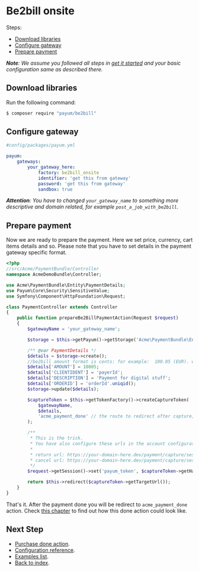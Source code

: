 # Be2bill onsite

Steps:

* [Download libraries](#download-libraries)
* [Configure gateway](#configure-gateway)
* [Prepare payment](#prepare-payment)

_**Note**: We assume you followed all steps in [get it started](https://github.com/Payum/PayumBundle/blob/master/Resources/doc/get_it_started.md) and your basic configuration same as described there._

## Download libraries

Run the following command:

```bash
$ composer require "payum/be2bill"
```

## Configure gateway

```yaml
#config/packages/payum.yml

payum:
    gateways:
        your_gateway_here:
            factory: be2bill_onsite
            identifier: 'get this from gateway'
            password: 'get this from gateway'
            sandbox: true
```

_**Attention**: You have to changed `your_gateway_name` to something more descriptive and domain related, for example `post_a_job_with_be2bill`._

## Prepare payment

Now we are ready to prepare the payment. Here we set price, currency, cart items details and so.
Please note that you have to set details in the payment gateway specific format.

```php
<?php
//src/Acme/PaymentBundle/Controller
namespace AcmeDemoBundle\Controller;

use Acme\PaymentBundle\Entity\PaymentDetails;
use Payum\Core\Security\SensitiveValue;
use Symfony\Component\HttpFoundation\Request;

class PaymentController extends Controller
{
    public function prepareBe2BillPaymentAction(Request $request)
    {
        $gatewayName = 'your_gateway_name';

        $storage = $this->getPayum()->getStorage('Acme\PaymentBundle\Entity\PaymentDetails');

        /** @var PaymentDetails */
        $details = $storage->create();
        //be2bill amount format is cents: for example:  100.05 (EUR). will be 10005.
        $details['AMOUNT'] = 10005;
        $details['CLIENTIDENT'] = 'payerId';
        $details['DESCRIPTION'] = 'Payment for digital stuff';
        $details['ORDERID'] = 'orderId'.uniqid();
        $storage->update($details);

        $captureToken = $this->getTokenFactory()->createCaptureToken(
            $gatewayName,
            $details,
            'acme_payment_done' // the route to redirect after capture;
        );

        /**
         * This is the trick.
         * You have also configure these urls in the account configuration section on be2bill site:
         *
         * return url: https://your-domain-here.dev/payment/capture/session-token
         * cancel url: https://your-domain-here.dev/payment/capture/session-token
         */
        $request->getSession()->set('payum_token', $captureToken->getHash());

        return $this->redirect($captureToken->getTargetUrl());
    }
}
```

That's it. After the payment done you will be redirect to `acme_payment_done` action.
Check [this chapter](https://github.com/Payum/PayumBundle/blob/master/Resources/doc/purchase_done_action.md) to find out how this done action could look like.

## Next Step

* [Purchase done action](https://github.com/Payum/PayumBundle/blob/master/Resources/doc/purchase_done_action.md).
* [Configuration reference](https://github.com/Payum/PayumBundle/blob/master/Resources/doc/configuration_reference.md).
* [Examples list](https://github.com/Payum/PayumBundle/blob/master/Resources/doc/custom_purchase_examples.md).
* [Back to index](https://github.com/Payum/PayumBundle/blob/master/Resources/doc/index.md).